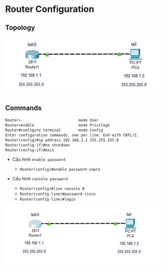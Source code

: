 # Router Configuration       

## Topology     

![image](image/1.0.png)    

## Commands   

```
Router>                          mode User   
Router>enable                    mode Privilege   
Router#configure terminal        mode Config      
Enter configuration commands, one per line. End with CNTL/Z.      
Router(config)#ip address 192.168.1.1 255.255.255.0    
Router(config-if)#no shutdown    
Router(config-if)#exit        
```      

- Cấu hình `enable password`       
    - `Router(config)#enable password vnpro`      

- Cấu hình `console password`    
    - `Router(config)#line console 0 `
    - `Router(config-line)#password cisco`      
    - `Router(config-line)#login`       `    


![image](image/h1.0.png)
